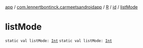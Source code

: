 [app](../../../index.md) / [com.lennertbontinck.carmeetsandroidapp](../../index.md) / [R](../index.md) / [id](index.md) / [listMode](./list-mode.md)

# listMode

`static val listMode: `[`Int`](https://kotlinlang.org/api/latest/jvm/stdlib/kotlin/-int/index.html)
`static val listMode: `[`Int`](https://kotlinlang.org/api/latest/jvm/stdlib/kotlin/-int/index.html)
